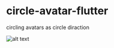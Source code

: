 # circle-avatar-flutter


circling avatars as circle diraction 

![alt text](https://github.com/[mdalhagg]/[cirle-avatar-flutter]/image1.png?raw=true)
